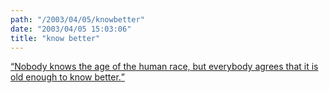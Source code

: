 ```yaml
---
path: "/2003/04/05/knowbetter" 
date: "2003/04/05 15:03:06" 
title: "know better" 
---
```

<a href="http://www.quotationspage.com/quotes.php3?author=Anonymous"><q>Nobody knows the age of the human race, but everybody agrees that it is old enough to know better.</q></a>